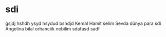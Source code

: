 # sdi
gsjdj
hshdh
ysyd
hsydud
bshdjd
Kemal
Hamit
selim
Sevda 
dünya 
para 
sdi 
Angelina 
bilal 
orhanciik 
nebilim 
sdafasd
sadf
